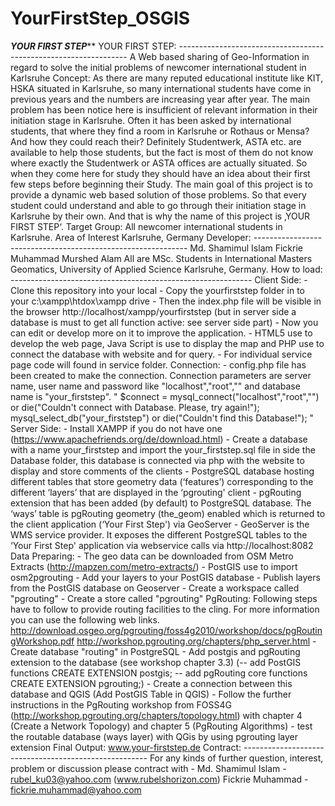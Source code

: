 # YourFirstStep_OSGIS
*************YOUR FIRST STEP***************  YOUR FIRST STEP:  ----------------------------------------------------------------- A Web based sharing of Geo-Information in regard to solve the initial problems of newcomer international student in Karlsruhe  Concept: As there are many reputed educational institute like KIT, HSKA situated in Karlsruhe, so many international students have come in previous years and the numbers are increasing year after year.  The main problem has been notice here is insufficient of relevant information in their initiation stage in Karlsruhe.  Often it has been asked by international students, that where they find a room in Karlsruhe or Rothaus or Mensa? And how they could reach their?  Definitely Studentwerk, ASTA etc. are available to help those students, but the fact is most of them do not know where exactly the Studentwerk or ASTA offices are actually situated.  So when they come here for study they should have an idea about their first few steps before beginning their Study.  The main goal of this project is to provide a dynamic web based solution of those problems.  So that every student could understand and able to go through their initiation stage in Karlsruhe by their own.  And that is why the name of this project is ‚YOUR FIRST STEP‘.   Target Group:  All newcomer international students in Karlsruhe.  Area of Interest  Karlsruhe, Germany  Developer: ------------------------------------------------------------- Md. Shamimul Islam Fickrie Muhammad Murshed Alam  All are MSc. Students in International Masters Geomatics, University of Applied Science Karlsruhe, Germany.    How to load: ------------------------------------------------------------  Client Side:  - Clone this repository into your local  - Copy the yourfirststep folder in to your c:\xampp\htdox\xampp drive - Then the index.php file will be visible in the browser http://localhost/xampp/yourfirststep (but in server side a database is must to get all function active: see server side part) - Now you can edit or develop more on it to improve the application. - HTML5 use to develop the web page, Java Script is use to display the map and PHP use to connect the database with website and for query.  - For individual service page code will found in service folder.   Connection:  - config.php file has been created to make the connection. Connection parameters are server name, user name and password like "localhost","root","" and database name is "your_firststep".  " $connect = mysql_connect("localhost","root","") or die("Couldn't connect with Database. Please, try again!"); mysql_select_db("your_firststep") or die("Couldn't find this Database!"); "  Server Side:  - Install XAMPP if you do not have one (https://www.apachefriends.org/de/download.html) - Create a database with a name your_firststep and import the your_firststep.sql file in side the Database folder, this database is connected via php with the website to display and store comments of the clients - PostgreSQL database hosting different tables that store geometry data (‘features’) corresponding to the different ‘layers’ that are displayed in the ‘pgrouting' client - pgRouting extension that has been added (by default) to PostgreSQL database. The ‘ways’ table is pgRouting geometry (the_geom) enabled which is returned to the client application (‘Your First Step') via GeoServer - GeoServer is the WMS service provider. It exposes the different PostgreSQL tables to the ‘Your First Step' application via webservice calls via http://localhost:8082   Data Preparing:  - The geo data can be downloaded from OSM Metro Extracts (http://mapzen.com/metro-extracts/)   - PostGIS use to import osm2pgrouting - Add your layers to your PostGIS database - Publish layers from the PostGIS database on Geoserver 	- Create a workspace called "pgrouting" 	- Create a store called "pgrouting"  PgRouting:  Following steps have to follow to provide routing facilities to the cling. For more information you can use the following web links.  http://download.osgeo.org/pgrouting/foss4g2010/workshop/docs/pgRoutingWorkshop.pdf http://workshop.pgrouting.org/chapters/php_server.html  - Create database "routing" in PostgreSQL  - Add postgis and pgRouting extension to the database (see workshop chapter 3.3)   (-- add PostGIS functions 	CREATE EXTENSION postgis;    -- add pgRouting core functions 	CREATE EXTENSION pgrouting;) - Create a connection between this database and QGIS (Add PostGIS Table in QGIS) - Follow the further instructions in the PgRouting workshop from FOSS4G (http://workshop.pgrouting.org/chapters/topology.html) with chapter 4 (Create a Network Topology)   and chapter 5 (PgRouting Algorithms)  - test the routable database (ways layer) with QGis by using pgrouting layer extension  Final Output:  www.your-firststep.de     Contract: ------------------------------------------------------ For any kinds of further question, interest, problem or discussion please contract with -   Md. Shamimul Islam - rubel_ku03@yahoo.com (www.rubelshorizon.com) Fickrie Muhammad - fickrie.muhammad@yahoo.com

